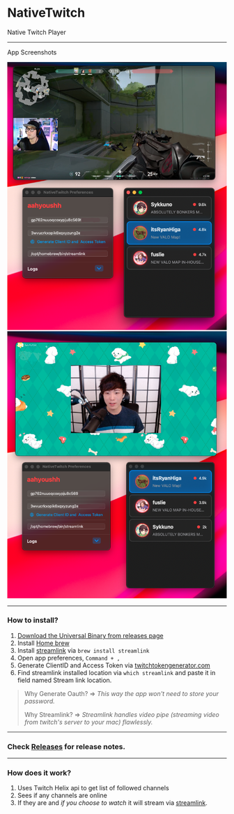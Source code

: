 # NativeTwitch
Native Twitch Player

----

App Screenshots

<img src="https://raw.githubusercontent.com/Aayush9029/NativeTwitch/main/assets/ryan.png"> <img src="https://raw.githubusercontent.com/Aayush9029/NativeTwitch/main/assets/sykk.png">



---

### How to install?

1. [Download the Universal Binary from releases page](https://github.com/Aayush9029/NativeTwitch/releases/download/v4.0/NativeTwitch.app.zip)
2. Install [Home brew](https://brew.sh/) 
3. Install [streamlink](https://github.com/streamlink/streamlink) via ```brew install streamlink```
4. Open app preferences, `Command + ,`
5. Generate ClientID and Access Token via [twitchtokengenerator.com](https://twitchtokengenerator.com/quick/NIaMdzGYBR)
6. Find streamlink installed location via ```which streamlink``` and paste it in field named Stream link location.



> Why Generate Oauth? => *This way the app won't need to store your password.*
>
> Why Streamlink? => *Streamlink handles video pipe (streaming video from twitch's server to your mac) flawlessly.*

---

### Check [Releases](https://github.com/Aayush9029/NativeTwitch/releases) for release notes.

---

### How does it work?

1. Uses Twitch Helix api to get list of followed channels
2. Sees if any channels are online
3. If they are and *if you choose to watch* it will stream via [streamlink](https://github.com/streamlink/streamlink).
